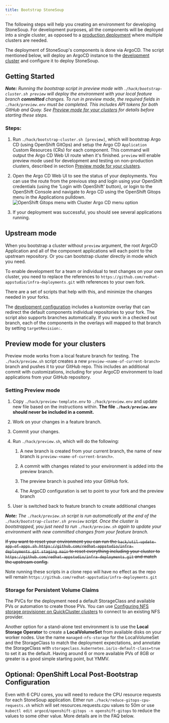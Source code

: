 ```yaml
---
title: Bootstrap StoneSoup
---
```


The following steps will help you creating an environment for developing StoneSoup.
For development purposes, all the components will be deployed into a single cluster,
as opposed to a [production deployment](../deployment/multi-cluster.md) where multiple clusters are needed.

The deployment of StoneSoup's components is done via ArgoCD. The script mentioned below, will deploy an
ArgoCD instance to the [development cluster](./pre.md#bootstrapping-a-cluster) and configure it to
deploy StoneSoup.


## Getting Started

***Note:** Running the bootstrap script in preview mode with `./hack/bootstrap-cluster.sh preview` will deploy the environment with your local feature branch **committed** changes. To run in preview mode, the required fields in `./hack/preview.env` must be completed. This includes API tokens for both GitHub and Quay. See [Preview mode for your clusters](#preview-mode-for-your-clusters) for details before starting these steps.*

### Steps:

1. Run `./hack/bootstrap-cluster.sh [preview]`, which will bootstrap Argo CD (using OpenShift GitOps) and setup the Argo CD `Application` Custom Resources (CRs) for each component. This command will output the Argo CD Web UI route when it's finished. `preview` will enable preview mode used for development and testing on non-production clusters, described in section [Preview mode for your clusters](#preview-mode-for-your-clusters).

2. Open the Argo CD Web UI to see the status of your deployments. You can use the route from the previous step and login using your OpenShift credentials (using the 'Login with OpenShift' button), or login to the OpenShift Console and navigate to Argo CD using the OpenShift Gitops menu in the Applications pulldown.
![OpenShift Gitops menu with Cluster Argo CD menu option](./argo-cd-login.png?raw=true "OpenShift Gitops menu")

3. If your deployment was successful, you should see several applications running.

## Upstream mode

When you bootstrap a cluster without `preview` argument, the root ArgoCD Application and all of the component applications will each point to the upstream repository. Or you can bootstrap cluster directly in mode which you need.

To enable development for a team or individual to test changes on your own cluster, you need to replace the references to `https://github.com/redhat-appstudio/infra-deployments.git` with references to your own fork.

There are a set of scripts that help with this, and minimize the changes needed in your forks.

The [development configuration](https://github.com/redhat-appstudio/infra-deployments/tree/main/argo-cd-apps/overlays/development) includes a kustomize overlay that can redirect the default components individual repositories to your fork.
The script also supports branches automatically. If you work in a checked out branch, each of the components in the overlays will mapped to that branch by setting `targetRevision:`.

## Preview mode for your clusters

Preview mode works from a local feature branch for testing. The `./hack/preview.sh` script creates a new `preview-<name-of-current-branch>` branch and pushes it to your GitHub repo. This includes an additional commit with customizations, including for your ArgoCD environment to load applications from your GitHub repository.

### Setting Preview mode

1. Copy `./hack/preview-template.env` to `./hack/preview.env` and update new file based on the instructions within. **The file `./hack/preview.env` should never be included in a commit.**

2. Work on your changes in a feature branch.

3. Commit your changes.

4. Run `./hack/preview.sh`, which will do the following:

    1. A new branch is created from your current branch, the name of new branch is `preview-<name-of-current-branch>`.

    2. A commit with changes related to your environment is added into the preview branch.

    3. The preview branch is pushed into your GitHub fork.

    4. The ArgoCD configuration is set to point to your fork and the preview branch

  4. User is switched back to feature branch to create additional changes

***Note:** The `./hack/preview.sh` script is run automatically at the end of the `./hack/bootstrap-cluster.sh preview` script. Once the cluster is bootstrapped, you just need to run `./hack/preview.sh` again to update your environment with new committed changes from your feature branch.*

~~If you want to reset your environment you can run the `hack/util-update-app-of-apps.sh https://github.com/redhat-appstudio/infra-deployments.git staging main` to reset everything including your cluster to `https://github.com/redhat-appstudio/infra-deployments.git` and match the upstream config.~~

Note running these scripts in a clone repo will have no effect as the repo will remain `https://github.com/redhat-appstudio/infra-deployments.git`

### Storage for Persistent Volume Claims

The PVCs for the deployment need a default StorageClass and available PVs or automation to create those PVs. You can use [Configuring NFS storage provisioner on QuickCluster clusters](../../hack/quickcluster/README.html) to connect to an existing NFS provider.

Another option for a stand-alone test environment is to use the **Local Storage Operator** to create a **LocalVolumeSet** from available disks on your worker nodes. Use the name `managed-nfs-storage` for the LocalVolumeSet and the StorageClass to match the deployment expectations, and annotate the StorageClass with `storageclass.kubernetes.io/is-default-class=true` to set it as the default. Having around 6 or more available PVs of 8GB or greater is a good simple starting point, but YMMV.

## Optional: OpenShift Local Post-Bootstrap Configuration

Even with 6 CPU cores, you will need to reduce the CPU resource requests for each StoneSoup application. Either run `./hack/reduce-gitops-cpu-requests.sh` which will set resources.requests.cpu values to 50m or use `kubectl edit argocd/openshift-gitops -n openshift-gitops` to reduce the values to some other value. More details are in the FAQ below.
